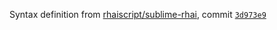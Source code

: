 Syntax definition from
[rhaiscript/sublime-rhai](https://github.com/rhaiscript/sublime-rhai),
commit [`3d973e9`](https://github.com/rhaiscript/sublime-rhai/commit/3d973e99bb58df253f1e4b3c56baa776e2718451)
